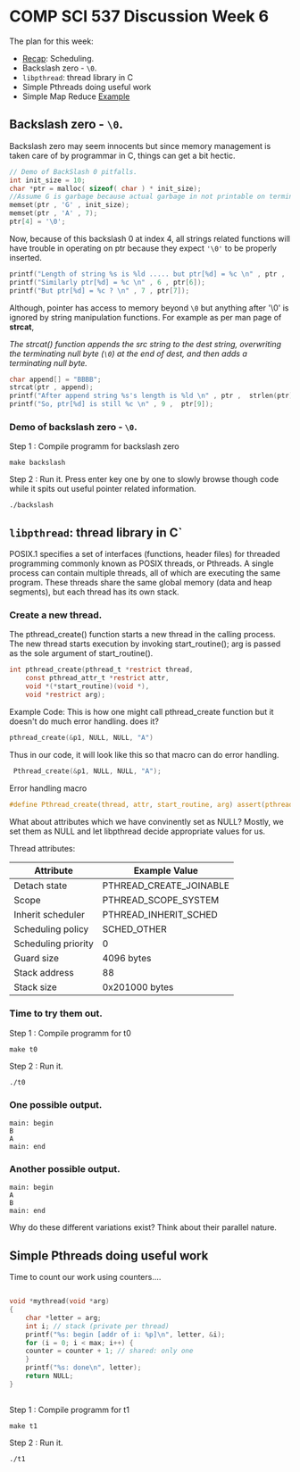 # COMP SCI 537 Discussion Week 6

The plan for this week:
- [Recap](https://github.com/akshatgit/CS537-Discussion-sp22-2/tree/main/week-5): Scheduling.
- Backslash zero - `\0`.
- `libpthread`: thread library in C
- Simple Pthreads doing useful work
- Simple Map Reduce [Example](https://medium.com/edureka/mapreduce-tutorial-3d9535ddbe7c)


## Backslash zero - `\0`.

Backslash zero may seem innocents but since memory management is taken care of by programmar in C, things can get a bit hectic.

```C
// Demo of BackSlash 0 pitfalls.
int init_size = 10;
char *ptr = malloc( sizeof( char ) * init_size);
//Assume G is garbage because actual garbage in not printable on terminal.
memset(ptr , 'G' , init_size);
memset(ptr , 'A' , 7);
ptr[4] = '\0';
```
Now, because of this backslash 0 at index 4, all strings related functions will have trouble in operating on ptr because they expect `'\0'` to be properly inserted.
```C
printf("Length of string %s is %ld ..... but ptr[%d] = %c \n" , ptr ,  strlen(ptr) , 5 , ptr[5]);
printf("Similarly ptr[%d] = %c \n" , 6 , ptr[6]);
printf("But ptr[%d] = %c ? \n" , 7 , ptr[7]);
```

Although, pointer has access to memory beyond `\0` but anything after '\0' is ignored by string manipulation functions. For example as per man page of **strcat**,

_The strcat() function appends the src string to the dest string,
overwriting the terminating null byte (`\0`) at the end of dest,
and then adds a terminating null byte._

```C
char append[] = "BBBB";
strcat(ptr , append);
printf("After append string %s's length is %ld \n" , ptr ,  strlen(ptr) );
printf("So, ptr[%d] is still %c \n" , 9 ,  ptr[9]);
```

### Demo of backslash zero - `\0`.

Step 1 : Compile programm for backslash zero 

`make backslash`

Step 2 : Run it. Press enter key one by one to slowly browse though code while it spits out useful pointer related information.

`./backslash`

## `libpthread`: thread library in C`

POSIX.1 specifies a set of interfaces (functions, header files)
for threaded programming commonly known as POSIX threads, or
Pthreads.  A single process can contain multiple threads, all of
which are executing the same program.  These threads share the
same global memory (data and heap segments), but each thread has
its own stack.


### Create a new thread.

The pthread_create() function starts a new thread in the calling
process.  The new thread starts execution by invoking
start_routine(); arg is passed as the sole argument of
start_routine().

```C
int pthread_create(pthread_t *restrict thread,
    const pthread_attr_t *restrict attr,
    void *(*start_routine)(void *),
    void *restrict arg);
```

Example Code:
This is how one might call pthread_create function but it doesn't do much error handling. does it?
```C
pthread_create(&p1, NULL, NULL, "A")
```
Thus in our code, it will look like this so that macro can do error handling.
 ```C  
  Pthread_create(&p1, NULL, NULL, "A"); 
``` 

Error handling macro
```C 
#define Pthread_create(thread, attr, start_routine, arg) assert(pthread_create(thread, attr, start_routine, arg) == 0);
 ```

What about attributes which we have convinently set as NULL? Mostly, we set them as NULL and let libpthread decide appropriate values for us.
                                                             
Thread attributes:                                           

| Attribute | Example Value |
|-----------|---------------|              
| Detach state     | PTHREAD_CREATE_JOINABLE                 |
| Scope      | PTHREAD_SCOPE_SYSTEM            |
| Inherit scheduler     | PTHREAD_INHERIT_SCHED            |
| Scheduling policy     |SCHED_OTHER                 |
| Scheduling priority    |  0              |
| Guard size   | 4096 bytes                  |
| Stack address     | 88            |
| Stack size     | 0x201000 bytes             |

                 
### Time to try them out.


Step 1 : Compile programm for t0  

`make t0`

Step 2 : Run it.

`./t0`

### One possible output.  

```
main: begin
B
A
main: end
```   

### Another possible output.  
                       
```                     
main: begin             
A                       
B                       
main: end               
```        

Why do these different variations exist? Think about their parallel nature.


## Simple Pthreads doing useful work

Time to count our work using counters....

```C

void *mythread(void *arg) 
{
    char *letter = arg;
    int i; // stack (private per thread) 
    printf("%s: begin [addr of i: %p]\n", letter, &i);
    for (i = 0; i < max; i++) {
    counter = counter + 1; // shared: only one
    }
    printf("%s: done\n", letter);
    return NULL;
}
   
```

Step 1 : Compile programm for t1  

`make t1`

Step 2 : Run it.

`./t1`



